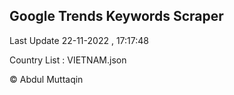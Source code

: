 

## Google Trends Keywords Scraper 
 
Last Update 22-11-2022 , 17:17:48

Country List :
VIETNAM.json



© Abdul Muttaqin 
